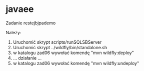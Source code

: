# javaee
Zadanie restejbjpademo

Należy:
1. Uruchomić skrypt scripts/runSQLSBServer
2. Uruchomić skrypt ../wildfly/bin/standalone.sh
2. w katalogu zad06 wywołać komendę "mvn wildfly:deploy"
3. ... działanie ...
4. w katalogu zad06 wywołać komendę "mvn wildfly:undeploy"
